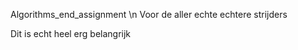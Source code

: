 Algorithms_end_assignment \n
Voor de aller echte echtere strijders

Dit is echt heel erg belangrijk
